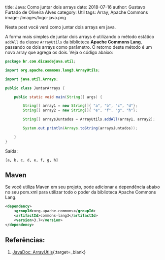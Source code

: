 title: Java: Como juntar dois arrays
date: 2018-07-16
author: Gustavo Furtado de Oliveira Alves
category: Util
tags: Array, Apache Commons
image: /images/logo-java.png

Neste post você verá como juntar dois arrays em java.

A forma mais simples de juntar dois arrays é utilizando o método estático `addAll` da classe `ArrayUtils`
da biblioteca **Apache Commons Lang**, passando os dois arrays como parâmetro.
O retorno deste método é um novo array que agrega os dois. Veja o código abaixo:

```java
package br.com.dicasdejava.util;

import org.apache.commons.lang3.ArrayUtils;

import java.util.Arrays;

public class JuntarArrays {

    public static void main(String[] args) {

    	String[] array1 = new String[]{ "a", "b", "c", "d"};
		String[] array2 = new String[]{ "e", "f", "g", "h"};

		String[] arraysJuntados = ArrayUtils.addAll(array1, array2);

		System.out.println(Arrays.toString(arraysJuntados));

    }
}
```

Saída:

```
[a, b, c, d, e, f, g, h]
```

## Maven

Se você utiliza Maven em seu projeto, pode adicionar a dependência abaixo no seu pom.xml
para utilizar todo o poder da biblioteca Apache Commons Lang.

```xml
<dependency>
    <groupId>org.apache.commons</groupId>
    <artifactId>commons-lang3</artifactId>
    <version>3.7</version>
</dependency>
```

## Referências:

1. [JavaDoc: ArrayUtils](https://commons.apache.org/proper/commons-lang/apidocs/org/apache/commons/lang3/ArrayUtils.html){:target=\_blank}
